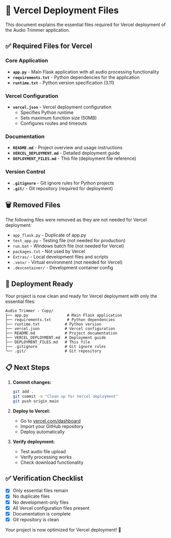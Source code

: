 # 📁 Vercel Deployment Files

This document explains the essential files required for Vercel deployment of the Audio Trimmer application.

## ✅ Required Files for Vercel

### Core Application
- **`app.py`** - Main Flask application with all audio processing functionality
- **`requirements.txt`** - Python dependencies for the application
- **`runtime.txt`** - Python version specification (3.11)

### Vercel Configuration
- **`vercel.json`** - Vercel deployment configuration
  - Specifies Python runtime
  - Sets maximum function size (50MB)
  - Configures routes and timeouts

### Documentation
- **`README.md`** - Project overview and usage instructions
- **`VERCEL_DEPLOYMENT.md`** - Detailed deployment guide
- **`DEPLOYMENT_FILES.md`** - This file (deployment file reference)

### Version Control
- **`.gitignore`** - Git ignore rules for Python projects
- **`.git/`** - Git repository (required for deployment)

## 🗑️ Removed Files

The following files were removed as they are not needed for Vercel deployment:

- `app_flask.py` - Duplicate of app.py
- `test_app.py` - Testing file (not needed for production)
- `run.bat` - Windows batch file (not needed for Vercel)
- `packages.txt` - Not used by Vercel
- `Extras/` - Local development files and scripts
- `.venv/` - Virtual environment (not needed for Vercel)
- `.devcontainer/` - Development container config

## 🚀 Deployment Ready

Your project is now clean and ready for Vercel deployment with only the essential files:

```
Audio Trimmer - Copy/
├── app.py                 # Main Flask application
├── requirements.txt       # Python dependencies
├── runtime.txt           # Python version
├── vercel.json           # Vercel configuration
├── README.md             # Project documentation
├── VERCEL_DEPLOYMENT.md  # Deployment guide
├── DEPLOYMENT_FILES.md   # This file
├── .gitignore            # Git ignore rules
└── .git/                 # Git repository
```

## 📋 Next Steps

1. **Commit changes:**
   ```bash
   git add .
   git commit -m "Clean up for Vercel deployment"
   git push origin main
   ```

2. **Deploy to Vercel:**
   - Go to [vercel.com/dashboard](https://vercel.com/dashboard)
   - Import your GitHub repository
   - Deploy automatically

3. **Verify deployment:**
   - Test audio file upload
   - Verify processing works
   - Check download functionality

## ✅ Verification Checklist

- [x] Only essential files remain
- [x] No duplicate files
- [x] No development-only files
- [x] All Vercel configuration files present
- [x] Documentation is complete
- [x] Git repository is clean

Your project is now optimized for Vercel deployment! 🎉 